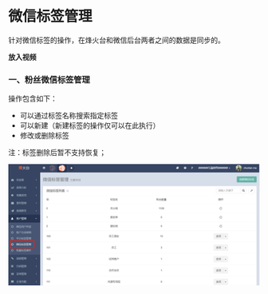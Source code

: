 # 微信标签管理

针对微信标签的操作，在烽火台和微信后台两者之间的数据是同步的。

**放入视频**

### 一、粉丝微信标签管理

操作包含如下：

* 可以通过标签名称搜索指定标签
* 可以新建（新建标签的操作仅可以在此执行）
* 修改或删除标签

注：标签删除后暂不支持恢复；

![](/assets/1516358186%281%29.png)

